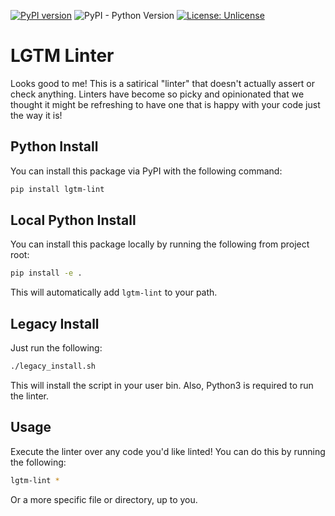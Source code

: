 [![PyPI version](https://badge.fury.io/py/lgtm-lint.svg)](https://badge.fury.io/py/lgtm-lint)
![PyPI - Python Version](https://img.shields.io/pypi/pyversions/lgtm-lint?style=plastic)
 [![License: Unlicense](https://img.shields.io/badge/license-Unlicense-blue.svg)](http://unlicense.org/)

# LGTM Linter
Looks good to me! This is a satirical "linter" that doesn't actually assert or check anything. Linters have become so picky and opinionated that we thought it might be refreshing to have one that is happy with your code just the way it is!


## Python Install
You can install this package via PyPI with the following command:
```bash
pip install lgtm-lint
```

## Local Python Install
You can install this package locally by running the following from project root:
```bash
pip install -e .
```
This will automatically add `lgtm-lint` to your path.

## Legacy Install
Just run the following:
```bash
./legacy_install.sh
```
This will install the script in your user bin. Also, Python3 is required to run the linter.

## Usage
Execute the linter over any code you'd like linted! You can do this by running the following:
```bash
lgtm-lint *
```
Or a more specific file or directory, up to you.
